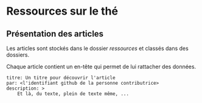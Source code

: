 # Ressources sur le thé

## Présentation des articles

Les articles sont stockés dans le dossier *ressources* et classés dans des dossiers.  

Chaque article contient un en-tête qui permet de lui rattacher des données.

```
titre: Un titre pour découvrir l'article
par: <l'identifiant github de la personne contributrice> 
description: >
    Et là, du texte, plein de texte même, ...
```